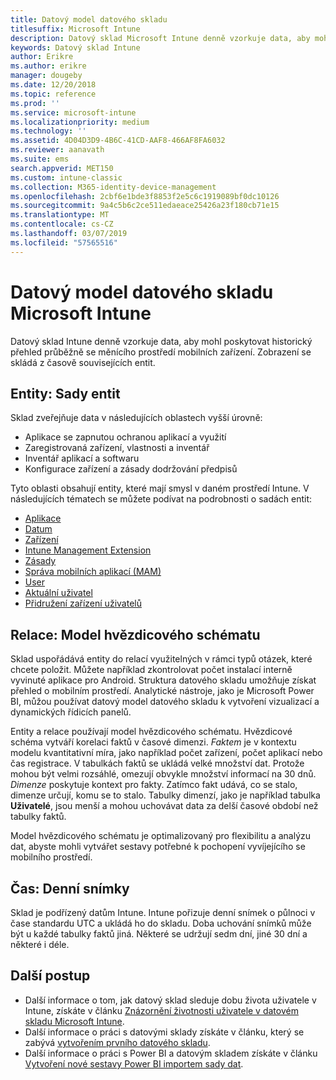 ```yaml
---
title: Datový model datového skladu
titlesuffix: Microsoft Intune
description: Datový sklad Microsoft Intune denně vzorkuje data, aby mohl poskytovat historický přehled průběžně se měnícího mobilního prostředí.
keywords: Datový sklad Intune
author: Erikre
ms.author: erikre
manager: dougeby
ms.date: 12/20/2018
ms.topic: reference
ms.prod: ''
ms.service: microsoft-intune
ms.localizationpriority: medium
ms.technology: ''
ms.assetid: 4D04D3D9-4B6C-41CD-AAF8-466AF8FA6032
ms.reviewer: aanavath
ms.suite: ems
search.appverid: MET150
ms.custom: intune-classic
ms.collection: M365-identity-device-management
ms.openlocfilehash: 2cbf6e1bde3f8853f2e5c6c1919089bf0dc10126
ms.sourcegitcommit: 9a4c5b6c2ce511edaeace25426a23f180cb71e15
ms.translationtype: MT
ms.contentlocale: cs-CZ
ms.lasthandoff: 03/07/2019
ms.locfileid: "57565516"
---
```

# <a name="microsoft-intune-data-warehouse-data-model"></a>Datový model datového skladu Microsoft Intune

Datový sklad Intune denně vzorkuje data, aby mohl poskytovat historický přehled průběžně se měnícího prostředí mobilních zařízení. Zobrazení se skládá z časově souvisejících entit.

## <a name="entities-entity-sets"></a>Entity: Sady entit

Sklad zveřejňuje data v následujících oblastech vyšší úrovně:

  -  Aplikace se zapnutou ochranou aplikací a využití
  -  Zaregistrovaná zařízení, vlastnosti a inventář
  -  Inventář aplikací a softwaru
  -  Konfigurace zařízení a zásady dodržování předpisů

Tyto oblasti obsahují entity, které mají smysl v daném prostředí Intune. V následujících tématech se můžete podívat na podrobnosti o sadách entit:

  -  [Aplikace](reports-ref-application.md)
  -  [Datum](reports-ref-date.md)
  -  [Zařízení](reports-ref-devices.md)
  -  [Intune Management Extension](reports-ref-intunemanagementextension.md)
  -  [Zásady](reports-ref-policy.md)
  -  [Správa mobilních aplikací (MAM)](reports-ref-mobile-app-management.md)
  -  [User](reports-ref-user.md)
  -  [Aktuální uživatel](reports-ref-current-user.md)
  -  [Přidružení zařízení uživatelů](reports-ref-user-device.md)

## <a name="relationships-star-schema-model"></a>Relace: Model hvězdicového schématu

Sklad uspořádává entity do relací využitelných v rámci typů otázek, které chcete položit. Můžete například zkontrolovat počet instalací interně vyvinuté aplikace pro Android. Struktura datového skladu umožňuje získat přehled o mobilním prostředí. Analytické nástroje, jako je Microsoft Power BI, můžou používat datový model datového skladu k vytvoření vizualizací a dynamických řídicích panelů.

Entity a relace používají model hvězdicového schématu. Hvězdicové schéma vytváří korelaci faktů v časové dimenzi. *Faktem* je v kontextu modelu kvantitativní míra, jako například počet zařízení, počet aplikací nebo čas registrace. V tabulkách faktů se ukládá velké množství dat. Protože mohou být velmi rozsáhlé, omezují obvykle množství informací na 30 dnů. *Dimenze* poskytuje kontext pro fakty. Zatímco fakt udává, co se stalo, dimenze určují, komu se to stalo. Tabulky dimenzí, jako je například tabulka **Uživatelé**, jsou menší a mohou uchovávat data za delší časové období než tabulky faktů. 

Model hvězdicového schématu je optimalizovaný pro flexibilitu a analýzu dat, abyste mohli vytvářet sestavy potřebné k pochopení vyvíjejícího se mobilního prostředí.

## <a name="time-daily-snapshots"></a>Čas: Denní snímky

Sklad je podřízený datům Intune. Intune pořizuje denní snímek o půlnoci v čase standardu UTC a ukládá ho do skladu. Doba uchování snímků může být u každé tabulky faktů jiná. Některé se udržují sedm dní, jiné 30 dní a některé i déle.

## <a name="next-steps"></a>Další postup

 - Další informace o tom, jak datový sklad sleduje dobu života uživatele v Intune, získáte v článku [Znázornění životnosti uživatele v datovém skladu Microsoft Intune](reports-ref-user-timeline.md).
 - Další informace o práci s datovými sklady získáte v článku, který se zabývá [vytvořením prvního datového skladu](https://www.codeproject.com/Articles/652108/Create-First-Data-WareHouse).
 - Další informace o práci s Power BI a datovým skladem získáte v článku [Vytvoření nové sestavy Power BI importem sady dat](https://powerbi.microsoft.com/documentation/powerbi-service-create-a-new-report/). 
